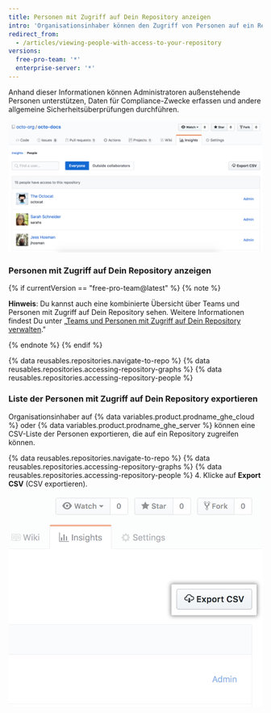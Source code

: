 ```yaml
---
title: Personen mit Zugriff auf Dein Repository anzeigen
intro: 'Organisationsinhaber können den Zugriff von Personen auf ein Repository innerhalb einer Organisation anzeigen. Organisationsinhaber mit {% data variables.product.prodname_ghe_cloud %} oder {% data variables.product.prodname_ghe_server %} können zudem eine CSV-Liste der Personen exportieren, die auf ein Repository zugreifen können.'
redirect_from:
  - /articles/viewing-people-with-access-to-your-repository
versions:
  free-pro-team: '*'
  enterprise-server: '*'
---
```


Anhand dieser Informationen können Administratoren außenstehende Personen unterstützen, Daten für Compliance-Zwecke erfassen und andere allgemeine Sicherheitsüberprüfungen durchführen.

![Liste mit Berechtigungen für Personen im Repository](/assets/images/help/repository/repository-permissions-list.png)

### Personen mit Zugriff auf Dein Repository anzeigen

{% if currentVersion == "free-pro-team@latest" %}
{% note %}

**Hinweis**: Du kannst auch eine kombinierte Übersicht über Teams und Personen mit Zugriff auf Dein Repository sehen. Weitere Informationen findest Du unter „[Teams und Personen mit Zugriff auf Dein Repository verwalten](/github/administering-a-repository/managing-teams-and-people-with-access-to-your-repository)."

{% endnote %}
{% endif %}

{% data reusables.repositories.navigate-to-repo %}
{% data reusables.repositories.accessing-repository-graphs %}
{% data reusables.repositories.accessing-repository-people %}

### Liste der Personen mit Zugriff auf Dein Repository exportieren

Organisationsinhaber auf {% data variables.product.prodname_ghe_cloud %} oder {% data variables.product.prodname_ghe_server %} können eine CSV-Liste der Personen exportieren, die auf ein Repository zugreifen können.

{% data reusables.repositories.navigate-to-repo %}
{% data reusables.repositories.accessing-repository-graphs %}
{% data reusables.repositories.accessing-repository-people %}
4. Klicke auf **Export CSV** (CSV exportieren). ![Registerkarte „People“ (Personen) auf der Repository-Seitenleiste](/assets/images/help/repository/export-repository-permissions.png)
